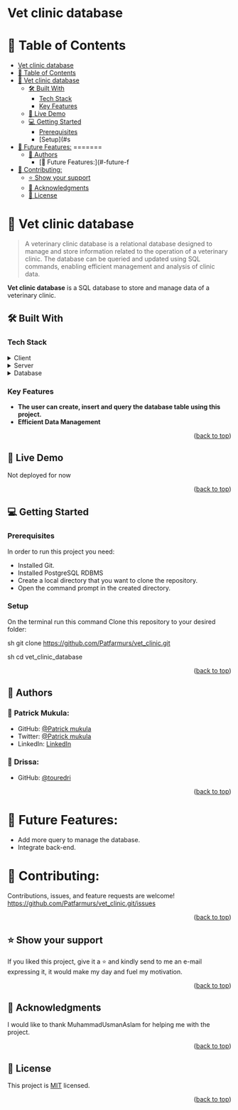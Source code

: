 # Vet clinic database

# 📗 Table of Contents

- [Vet clinic database](#vet-clinic-database)
- [📗 Table of Contents](#-table-of-contents)
- [📖 Vet clinic database ](#-vet-clinic-database-)
  - [🛠 Built With ](#-built-with-)
    - [Tech Stack ](#tech-stack-)
    - [Key Features ](#key-features-)
  - [🚀 Live Demo ](#-live-demo-)
  - [💻 Getting Started ](#-getting-started-)
    - [Prerequisites](#prerequisites)
    - [Setup](#s
- [🔭 Future Features:](#-future-features)
=======
  - [👥 Authors ](#-authors-)
    - [🔭 Future Features:](#-future-f
- [🤝 Contributing:](#-contributing)
  - [⭐️ Show your support ](#️-show-your-support-)
  - [🙏 Acknowledgments ](#-acknowledgments-)
  - [📝 License ](#-license-)

<!-- PROJECT DESCRIPTION -->

# 📖 Vet clinic database <a name="about-project"></a>

> A veterinary clinic database is a relational database designed to manage and store information related to the operation of a veterinary clinic. The database can be queried and updated using SQL commands, enabling efficient management and analysis of clinic data.

**Vet clinic database** is a SQL database to store and manage data of a veterinary clinic.

## 🛠 Built With <a name="built-with"></a>

### Tech Stack <a name="tech-stack"></a>

<details>
  <summary>Client</summary>
  <ul>
    <li><a href="https://sql.sh/">SQL</a></li>
  </ul>
</details>

<details>
  <summary>Server</summary>
  <ul>
    <li></li>
  </ul>
</details>

<details>
<summary>Database</summary>
  <ul>
    <li><a href="https://www.postgresql.org/">PostgreSQL</a></li>
  </ul>
</details>

<!-- Features -->

### Key Features <a name="key-features"></a>

- **The user can create, insert and query the  database table using this project.**
- **Efficient Data Management**

<p align="right">(<a href="#readme-top">back to top</a>)</p>

<!-- LIVE DEMO -->

## 🚀 Live Demo <a name="live-demo"></a>

Not deployed for now

<p align="right">(<a href="#readme-top">back to top</a>)</p>

<!-- GETTING STARTED -->

## 💻 Getting Started <a name="getting-started"></a>

### Prerequisites

In order to run this project you need:
- Installed Git.
- Installed PostgreSQL RDBMS
- Create a local directory that you want to clone the repository.
- Open the command prompt in the created directory.

### Setup
On the terminal run this command
Clone this repository to your desired folder:

sh 
git clone https://github.com/Patfarmurs/vet_clinic.git

sh 
  cd vet_clinic_database

<p align="right">(<a href="#readme-top">back to top</a>)</p>

<!-- AUTHORS -->

## 👥 Authors <a name="authors"></a>


### 👤 **Patrick Mukula**:
- GitHub: [@Patrick mukula](https://github.com/Patfarmurs)
- Twitter: [@Patrick mukula](https://twitter.com/MukulayengeP)
- LinkedIn: [LinkedIn](https://www.linkedin.com/in/Patrick-Mukula)

### 👤 **Drissa**:
- GitHub: [@touredri](https://github.com/touredri)

<p align="right">(<a href="#readme-top">back to top</a>)</p>

# 🔭 Future Features:
- Add more query to manage the database.
- Integrate back-end.



# 🤝 Contributing:
Contributions, issues, and feature requests are welcome!
https://github.com/Patfarmurs/vet_clinic.git/issues

<p align="right">(<a href="#readme-top">back to top</a>)</p>

<!-- SUPPORT -->

## ⭐️ Show your support <a name="support"></a>
If you liked this project, give it a ⭐️ and kindly send to me an e-mail expressing it, it would make my day and fuel my motivation.

<p align="right">(<a href="#readme-top">back to top</a>)</p>

<!-- ACKNOWLEDGEMENTS -->

## 🙏 Acknowledgments <a name="acknowledgements"></a>

I would like to thank MuhammadUsmanAslam for helping me with the project.

<p align="right">(<a href="#readme-top">back to top</a>)</p>


<!-- LICENSE -->

## 📝 License <a name="license"></a>

This project is [MIT](./LICENSE) licensed.

<p align="right">(<a href="#readme-top">back to top</a>)</p>
